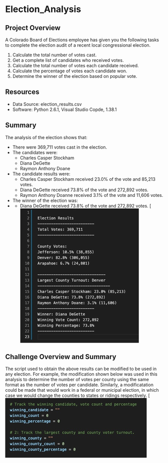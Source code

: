 # Election_Analysis

## Project Overview
A Colorado Board of Elections employee has given you the following tasks to complete the election audit of a recent local congressional election.

1. Calculate the total number of votes cast.
2. Get a complete list of candidates who received votes.
3. Calculate the total number of votes each candidate received.
4. Calculate the percentage of votes each candidate won.
5. Determine the winner of the election based on popular vote.

## Resources
- Data Source: election_results.csv
- Software: Python 2.6.1, Visual Studio Copde, 1.38.1

## Summary
The analysis of the election shows that:
- There were 369,711 votes cast in the election.
- The candidates were:
    - Charles Casper Stockham
    - Diana DeGette
    - Raymon Anthony Doane
- The candidate results were:
    - Charles Casper Stockham received 23.0% of the vote and 85,213 votes.
    - Diana DeGette received 73.8% of the vote and 272,892 votes.
    - Raymon Anthony Doanne received 3.1% of the vote and 11,606 votes.
- The winner of the election was:
-   - Diana DeGette received 73.8% of the vote and 272,892 votes.
[![name](https://github.com/DimitriGianna/Election_Analysis/blob/main/Resources/Election_Results.png?raw=true)
## Challenge Overview and Summary
The script used to obtain the above results can be modified  to be used in any election. For example, the modification shown below was used in this analysis to determine the number of votes per county using the same format as the number of votes per candidate. Similarly, a modificatation could be made that would work in a federal or municipal election, in which case we would change the counties to states or ridings respectively.
[![name](https://github.com/DimitriGianna/Election_Analysis/blob/main/Resources/Script_Modification.png?raw=true)
